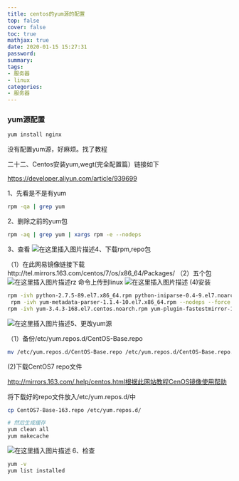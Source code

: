 ```yaml
---
title: centos的yum源的配置
top: false
cover: false
toc: true
mathjax: true
date: 2020-01-15 15:27:31
password:
summary:
tags:
- 服务器
- linux
categories:
- 服务器
---
```

### yum源配置

```bash
yum install nginx
```

没有配置yum源，好麻烦。找了教程

二十二、Centos安装yum,wegt(完全配置篇）链接如下

https://developer.aliyun.com/article/939699

1、先看是不是有yum

```bash
rpm -qa | grep yum
```

2、删除之前的yum包

```bash
rpm -aq | grep yum | xargs rpm -e --nodeps
```

3、查看
![在这里插入图片描述](https://cdn.jsdelivr.net/gh/kengerlwl/kengerlwl.github.io/image/27b7ca39ce6c419cd68af06fd49a272f/46cbd7160ed983002e180f9693d9f506.png)4、下载rpm,repo包

（1）在此网易镜像链接下载http://tel.mirrors.163.com/centos/7/os/x86_64/Packages/
（2）五个包
![在这里插入图片描述](https://cdn.jsdelivr.net/gh/kengerlwl/kengerlwl.github.io/image/27b7ca39ce6c419cd68af06fd49a272f/37642dfb8aeea230835b49100835f053.png)rz 命令上传到linux
![在这里插入图片描述](https://cdn.jsdelivr.net/gh/kengerlwl/kengerlwl.github.io/image/27b7ca39ce6c419cd68af06fd49a272f/2803df350ec1ff5df6a40be6e7756b4e.png)
(4)安装

```bash
rpm -ivh python-2.7.5-89.el7.x86_64.rpm python-iniparse-0.4-9.el7.noarch.rpm --nodeps --force
 rpm -ivh yum-metadata-parser-1.1.4-10.el7.x86_64.rpm --nodeps --force
rpm -ivh yum-3.4.3-168.el7.centos.noarch.rpm yum-plugin-fastestmirror-1.1.31-54.el7_8.noarch.rpm --nodeps --force
```

![在这里插入图片描述](https://cdn.jsdelivr.net/gh/kengerlwl/kengerlwl.github.io/image/27b7ca39ce6c419cd68af06fd49a272f/3be3fd8466481090b19664b534750969.png)5、更改yum源

（1）备份/etc/yum.repos.d/CentOS-Base.repo

```bash
mv /etc/yum.repos.d/CentOS-Base.repo /etc/yum.repos.d/CentOS-Base.repo.backup
```

(2)下载CentOS7 repo文件

http://mirrors.163.com/.help/centos.html根据此网站教程CenOS镜像使用帮助

将下载好的repo文件放入/etc/yum.repos.d/中

```bash
cp CentOS7-Base-163.repo /etc/yum.repos.d/

# 然后生成缓存
yum clean all
yum makecache
```

![在这里插入图片描述](https://cdn.jsdelivr.net/gh/kengerlwl/kengerlwl.github.io/image/27b7ca39ce6c419cd68af06fd49a272f/4030065ba0be8abd3be187e2f468258b.png)
6、检查

```bash
yum -v
yum list installed
```